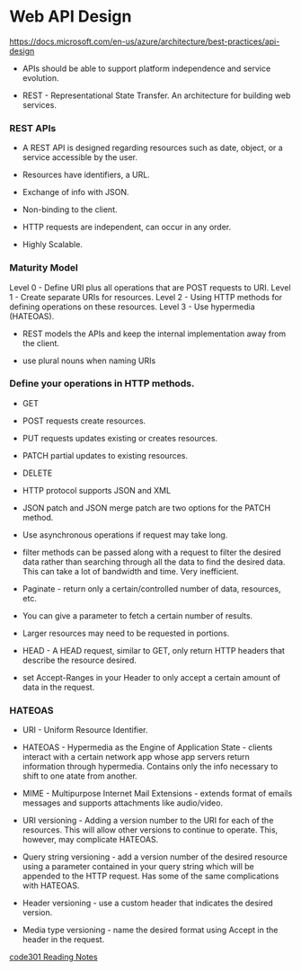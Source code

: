 # Web API Design

https://docs.microsoft.com/en-us/azure/architecture/best-practices/api-design

- APIs should be able to support platform independence and service evolution.

- REST - Representational State Transfer. An architecture for building web services.

### REST APIs

- A REST API is designed regarding resources such as date, object, or a service accessible by the user.

- Resources have identifiers, a URL.

- Exchange of info with JSON.

- Non-binding to the client.

- HTTP requests are independent, can occur in any order. 

- Highly Scalable.

### Maturity Model

Level 0 - Define URI plus all operations that are POST requests to URI.
Level 1 - Create separate URIs for resources.
Level 2 - Using HTTP methods for defining operations on these resources.
Level 3 - Use hypermedia (HATEOAS).

- REST models the APIs and keep the internal implementation away from the client.

- use plural nouns when naming URIs

### Define your operations in HTTP methods.

- GET
- POST requests create resources. 
- PUT requests updates existing or creates resources.
- PATCH partial updates to existing resources.
- DELETE

- HTTP protocol supports JSON and XML

- JSON patch and JSON merge patch are two options for the PATCH method.

- Use asynchronous operations if request may take long.

- filter methods can be passed along with a request to filter the desired data rather than searching through all the data to find the desired data. This can take a lot of bandwidth and time. Very inefficient.

- Paginate - return only a certain/controlled number of data, resources, etc.
- You can give a parameter to fetch a certain number of results.

- Larger resources may need to be requested in portions.
- HEAD - A HEAD request, similar to GET, only return HTTP headers that describe the resource desired.
- set Accept-Ranges in your Header to only accept a certain amount of data in the request.

### HATEOAS 

- URI - Uniform Resource Identifier.

- HATEOAS - Hypermedia as the Engine of Application State - clients interact with a certain network app whose app servers return information through hypermedia. Contains only the info necessary to shift to one atate from another.

- MIME - Multipurpose Internet Mail Extensions - extends format of emails messages and supports attachments like audio/video.

- URI versioning - Adding a version number to the URI for each of the resources. This will allow other versions to continue to operate. This, however, may complicate HATEOAS.

- Query string versioning - add a version number of the desired resource using a parameter contained in your query string which will be appended to the HTTP request. Has some of the same complications with HATEOAS.

- Header versioning - use a custom header that indicates the desired version.

- Media type versioning - name the desired format using Accept in the header in the request.

[code301 Reading Notes](/301/code301Table.md)